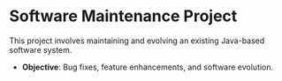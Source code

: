 # Software Maintenance Project
This project involves maintaining and evolving an existing Java-based software system.
- **Objective**: Bug fixes, feature enhancements, and software evolution.
